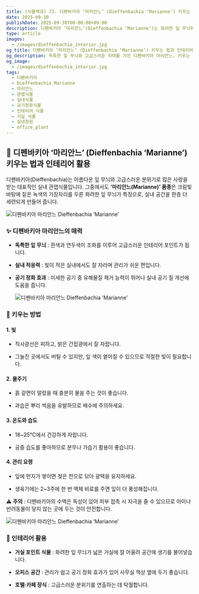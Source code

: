 ```yaml
---
title: (식물백과) 72. 디펜바키아 ‘마리안느’ (Dieffenbachia ‘Marianne’) 키우는 법과 인테리어 활용
date: 2025-09-30
publishDate: 2025-09-30T00:00:00+09:00
description: 디펜바키아 ‘마리안느’(Dieffenbachia ‘Marianne’)는 화려한 잎 무늬와 고급스러운 분위기를 가진 실내 관엽식물입니다. 키우는 법, 관리 요령, 인테리어 활용 아이디어를 확인해보세요.
type: article
images:
  - /images/dieffenbachia_interior.jpg
og_title: 디펜바키아 ‘마리안느’ (Dieffenbachia ‘Marianne’) 키우는 법과 인테리어 활용
og_description: 독특한 잎 무늬와 고급스러운 자태를 가진 디펜바키아 마리안느. 키우는 방법과 인테리어 활용법을 소개합니다.
og_image:
  - /images/dieffenbachia_interior.jpg
tags:
  - 디펜바키아
  - Dieffenbachia_Marianne
  - 마리안느
  - 관엽식물
  - 실내식물
  - 공기정화식물
  - 인테리어_식물
  - 거실_식물
  - 실내정원
  - office_plant
---
```


## **🌿 디펜바키아 ‘마리안느’ (Dieffenbachia ‘Marianne’) 키우는 법과 인테리어 활용**

  

디펜바키아(Dieffenbachia)는 아름다운 잎 무늬와 고급스러운 분위기로 많은 사랑을 받는 대표적인 실내 관엽식물입니다. 그중에서도 **‘마리안느(Marianne)’ 품종**은 크림빛 바탕에 짙은 녹색의 가장자리를 두른 화려한 잎 무늬가 특징으로, 실내 공간을 한층 더 세련되게 만들어 줍니다.

![디펜바키아 마리안느 Dieffenbachia ‘Marianne’](/images/dieffenbachia_closeup.jpg)         

### **✨ 디펜바키아 마리안느의 매력**

- **독특한 잎 무늬** : 흰색과 연두색이 조화를 이루어 고급스러운 인테리어 포인트가 됩니다.
    
- **실내 적응력** : 빛이 적은 실내에서도 잘 자라며 관리가 쉬운 편입니다.
    
- **공기 정화 효과** : 미세한 공기 중 유해물질 제거 능력이 뛰어나 실내 공기 질 개선에 도움을 줍니다.
    

  ![디펜바키아 마리안느 Dieffenbachia ‘Marianne’](/images/dieffenbachia_potted.jpg)      

### **🌱 키우는 방법**

#### 1. **빛**
    
- 직사광선은 피하고, 밝은 간접광에서 잘 자랍니다.
        
- 그늘진 곳에서도 버틸 수 있지만, 잎 색이 옅어질 수 있으므로 적절한 빛이 필요합니다.
        
    
#### 2. **물주기**
    
- 흙 겉면이 말랐을 때 충분히 물을 주는 것이 좋습니다.
        
- 과습은 뿌리 썩음을 유발하므로 배수에 주의하세요.
        
    
#### 3. **온도와 습도**
    
- 18~25℃에서 건강하게 자랍니다.
        
- 공중 습도를 좋아하므로 분무나 가습기 활용이 좋습니다.
        
    
#### 4. **관리 요령**
    
- 잎에 먼지가 쌓이면 젖은 천으로 닦아 광택을 유지하세요.
        
- 생육기에는 2~3주에 한 번 액체 비료를 주면 잎이 더 풍성해집니다.
        
⚠️ **주의** : 디펜바키아의 수액은 독성이 있어 피부 접촉 시 자극을 줄 수 있으므로 아이나 반려동물이 닿지 않는 곳에 두는 것이 안전합니다.

![디펜바키아 마리안느 Dieffenbachia ‘Marianne’](/images/dieffenbachia_interior.jpg)      

### **🏡 인테리어 활용**

- **거실 포인트 식물** : 화려한 잎 무늬가 넓은 거실에 잘 어울려 공간에 생기를 불어넣습니다.
    
- **오피스 공간** : 관리가 쉽고 공기 정화 효과가 있어 사무실 책상 옆에 두기 좋습니다.
    
- **호텔·카페 장식** : 고급스러운 분위기를 연출하는 데 탁월합니다.